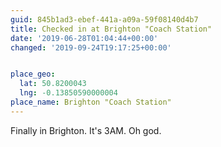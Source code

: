 ```yaml
---
guid: 845b1ad3-ebef-441a-a09a-59f08140d4b7
title: Checked in at Brighton "Coach Station"
date: '2019-06-28T01:04:44+00:00'
changed: '2019-09-24T19:17:25+00:00'


place_geo:
  lat: 50.8200043
  lng: -0.13850590000004
place_name: Brighton "Coach Station"
---
```


Finally in Brighton. It's 3AM. Oh god. 
